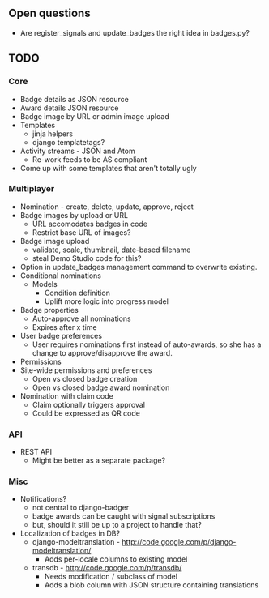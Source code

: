 ## Open questions

* Are register_signals and update_badges the right idea in badges.py?

## TODO

### Core

* Badge details as JSON resource
* Award details JSON resource
* Badge image by URL or admin image upload
* Templates
    * jinja helpers
    * django templatetags?
* Activity streams - JSON and Atom
    * Re-work feeds to be AS compliant
* Come up with some templates that aren't totally ugly

### Multiplayer

* Nomination - create, delete, update, approve, reject
* Badge images by upload or URL
    * URL accomodates badges in code
    * Restrict base URL of images?
* Badge image upload
    * validate, scale, thumbnail, date-based filename
    * steal Demo Studio code for this?
* Option in update_badges management command to overwrite existing.
* Conditional nominations
    * Models
        * Condition definition
        * Uplift more logic into progress model
* Badge properties
    * Auto-approve all nominations
    * Expires after x time
* User badge preferences
    * User requires nominations first instead of auto-awards, so she has a
      change to approve/disapprove the award.
* Permissions
* Site-wide permissions and preferences
    * Open vs closed badge creation
    * Open vs closed badge award nomination
* Nomination with claim code
    * Claim optionally triggers approval
    * Could be expressed as QR code

### API

* REST API
    * Might be better as a separate package?

### Misc

* Notifications? 
    * not central to django-badger
    * badge awards can be caught with signal subscriptions
    * but, should it still be up to a project to handle that?
* Localization of badges in DB?
    * django-modeltranslation - http://code.google.com/p/django-modeltranslation/
        * Adds per-locale columns to existing model
    * transdb - http://code.google.com/p/transdb/
        * Needs modification / subclass of model
        * Adds a blob column with JSON structure containing translations
